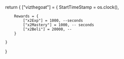 return {
	["vizthegoat"] = {
		StartTimeStamp = os.clock(),
		
		Rewards = {
			["x2Exp"] = 1000, --seconds
			["x2Mastery"] = 1000, -- seconds
			["x2Beli"] = 20000, --
		}
		
	}
}
